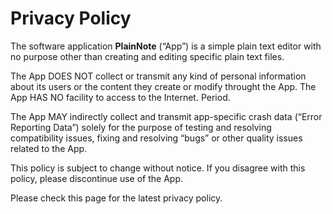 # Privacy Policy

The software application **PlainNote** (“App”) is a simple plain text editor with no purpose other than creating and editing specific plain text files.

The App DOES NOT collect or transmit any kind of personal information about its users or the content they create or modify throught the App. The App HAS NO facility to access to the Internet. Period.

The App MAY indirectly collect and transmit app-specific crash data (“Error Reporting Data”) solely for the purpose of testing and resolving compatibility issues, fixing and resolving “bugs” or other quality issues related to the App.

This policy is subject to change without notice. If you disagree with this policy, please discontinue use of the App.

Please check this page for the latest privacy policy.
